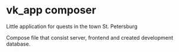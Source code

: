 # vk_app composer
Little application for quests in the town St. Petersburg

Compose file that consist server, frontend and created development database.
